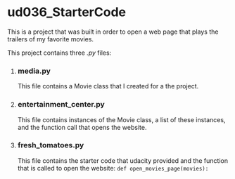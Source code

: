 # ud036_StarterCode

This is a project that was built in order to open a web page that plays the trailers of my favorite movies. 

This project contains three *.py* files:

1. ### media.py

   This file contains a Movie class that I created for a the project.

2. ### entertainment_center.py

   This file contains instances of the Movie class, a list of these instances, and the function call that opens the website.

3. ### fresh_tomatoes.py

   This file contains the starter code that udacity provided and the function that is called to open the website: `def open_movies_page(movies):`
   

